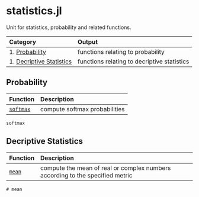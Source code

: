 # statistics.jl

Unit for statistics, probability and related functions.


| Category  | Output |
|:---------- |:----------- |
| 1. [Probability](@ref) | functions relating to probability |
| 1. [Decriptive Statistics](@ref) | functions relating to decriptive statistics |


## Probability

| Function   | Description |
|:---------- |:----------- |
| [`softmax`](@ref) | compute softmax probabilities |

```@docs
softmax
```

## Decriptive Statistics

| Function   | Description |
|:---------- |:----------- |
| [`mean`](@ref) | compute the mean of real or complex numbers according to the specified metric |


```@docs
# mean
```
